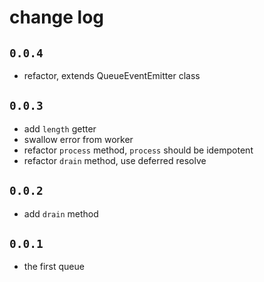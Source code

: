# change log

## `0.0.4`

- refactor, extends QueueEventEmitter class

## `0.0.3`

- add `length` getter
- swallow error from worker
- refactor `process` method, `process` should be idempotent
- refactor `drain` method, use deferred resolve

## `0.0.2`

- add `drain` method

## `0.0.1`

- the first queue
